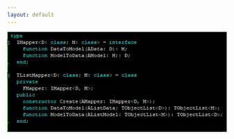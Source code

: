 ```yaml
---
layout: default
---
```


![CA](./assets/img/mapper.jpg)

<span v-html="mappers" style="text-align: justify"></span>

